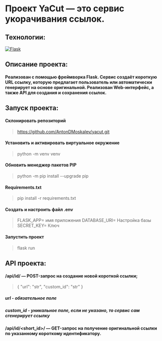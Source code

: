 # Проект YaCut — это сервис укорачивания ссылок.

## Технологии:
[![Flask](https://codersera.com/blog/wp-content/uploads/2019/06/flask-1-300x125.png)](https://flask.palletsprojects.com/en/2.1.x/)

## Описание проекта:
#### Реализован с помощью фреймворка Flask. Сервис создаёт короткую URL ссылку, которую предлагает пользователь или автоматически генерирует на основе оригинальной. Реализован Web-интерфейс, а также API для создания и сохранения ссылок.

## Запуск проекта:
#### Склонировать репозиторий
> https://github.com/AntonDMoskalev/yacut.git

#### Установить и активировать виртуальное окружение
> python -m venv venv

#### Обновить менеджер пакетов PIP
> python -m pip install --upgrade pip

#### Requirements.txt
> pip install -r requirements.txt

#### Создать и настроить файл .env
> FLASK_APP= имя приложения
> DATABASE_URI= Настройка базы
> SECRET_KEY= Ключ

#### Запустить проект
> flask run


## API проекта:
#### /api/id/ — POST-запрос на создание новой короткой ссылки;
> {    "url": "str",  "custom_id": "str"  }
#####  url - обязательное поле
#####  custom_id - уникальное поле, если не указано, то сервис сам сгенерирует ссылку

#### /api/id/<short_id>/ — GET-запрос на получение оригинальной ссылки по указанному короткому идентификатору.
